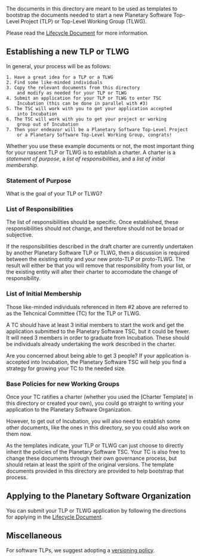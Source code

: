 The documents in this directory are meant to be used as templates
to bootstrap the documents needed to start a new Planetary Software
Top-Level Project (TLP) or Top-Level Working Group (TLWG).

Please read the [Lifecycle Document][lifecycle] for more 
information.

## Establishing a new TLP or TLWG

In general, your process will be as follows:

	1. Have a great idea for a TLP or a TLWG
	2. Find some like-minded individuals
	3. Copy the relevant documents from this directory 
		and modify as needed for your TLP or TLWG
	4. Submit an application for your TLP or TLWG to enter TSC 
		Incubation (this can be done in parallel with #3)
	5. The TSC will work with you to get your application accepted
		into Incubation
	6. The TSC will work with you to get your project or working
		group out of Incubation
	7. Then your endeavor will be a Planetary Software Top-Level Project
		or a Planetary Software Top-Level Working Group, congrats!

Whether you use these example documents or not, the most important
thing for your nascent TLP or TLWG is to establish a charter.  A
charter is a *statement of purpose*, a *list of responsibilities*,
and a *list of initial membership*.

### Statement of Purpose

What is the goal of your TLP or TLWG?


### List of Responsibilities

The list of responsibilities should be specific. Once established,
these responsibilities should not change, and therefore should not
be broad or subjective. 

If the responsibilities described in the draft charter are currently
undertaken by another Planetary Software TLP or TLWG, then a
discussion is required between the existing entity and your new
proto-TLP or proto-TLWG.  The result will either be that you will
remove that responsibility from your list, or the existing entity
will alter their charter to accomodate the change of responsibility.


### List of Initial Membership

Those like-minded individuals referenced in Item #2 above are 
referred to as the Tehcnical Committee (TC) for the TLP or TLWG.

A TC should have at least 3 initial members to start the work and
get the application submitted to the Planetary Software TSC, but
it could be fewer.  It will need 3 members in order to graduate
from Incubation. These should be individuals already undertaking
the work described in the charter.

Are you concerned about being able to get 3 people?  If your
application is accepted into Incubation, the Planetary Software TSC
will help you find a strategy for growing your TC to the needed
size.


### Base Policies for new Working Groups

Once your TC ratifies a charter (whether you used the [Charter
Template] in this directory or created your own), you could go
straight to writing your application to the Planetary Software
Organization.

However, to get out of Incubation, you will also need to establish
some other documents, like the ones in this directory, so you could
also work on them now.

As the templates indicate, your TLP or TLWG can just choose to
directly inherit the policies of the Planetary Software TSC.  Your
TC is also free to change these documents through their own governance
process, but should retain at least the spirit of the original
versions. The template documents provided in this directory are
provided to help bootstrap that process.


## Applying to the Planetary Software Organization

You can submit your TLP or TLWG application by following the directions
for applying in the [Lifecycle Document][lifecycle].


## Miscellaneous

For software TLPs, we suggest adopting a [versioning policy](../Versioning.md).


[lifecycle]: ../Lifecycle.md
